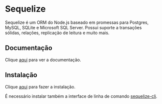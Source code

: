 # Sequelize

Sequelize é um ORM do Node.js baseado em promessas para Postgres, MySQL, SQLite e Microsoft SQL Server. Possui suporte a transações sólidas, relações, replicação de leitura e muito mais.

## Documentação

Clique [aqui](https://github.com/sequelize/sequelize) para ver a documentação.

## Instalação

Clique [aqui](https://www.npmjs.com/package/sequelize) para fazer a instalação.

É necessário instalar também a interface de linha de comando [sequelize-cli](sequelize-cli.md).